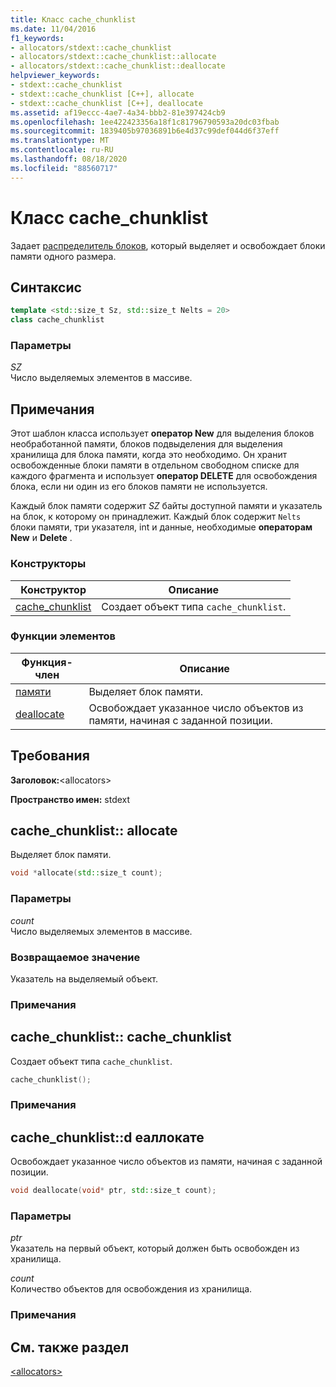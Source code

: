 ```yaml
---
title: Класс cache_chunklist
ms.date: 11/04/2016
f1_keywords:
- allocators/stdext::cache_chunklist
- allocators/stdext::cache_chunklist::allocate
- allocators/stdext::cache_chunklist::deallocate
helpviewer_keywords:
- stdext::cache_chunklist
- stdext::cache_chunklist [C++], allocate
- stdext::cache_chunklist [C++], deallocate
ms.assetid: af19eccc-4ae7-4a34-bbb2-81e397424cb9
ms.openlocfilehash: 1ee422423356a18f1c81796790593a20dc03fbab
ms.sourcegitcommit: 1839405b97036891b6e4d37c99def044d6f37eff
ms.translationtype: MT
ms.contentlocale: ru-RU
ms.lasthandoff: 08/18/2020
ms.locfileid: "88560717"
---
```

# <a name="cache_chunklist-class"></a>Класс cache_chunklist

Задает [распределитель блоков](../standard-library/allocators-header.md), который выделяет и освобождает блоки памяти одного размера.

## <a name="syntax"></a>Синтаксис

```cpp
template <std::size_t Sz, std::size_t Nelts = 20>
class cache_chunklist
```

### <a name="parameters"></a>Параметры

*SZ*\
Число выделяемых элементов в массиве.

## <a name="remarks"></a>Примечания

Этот шаблон класса использует **оператор New** для выделения блоков необработанной памяти, блоков подвыделения для выделения хранилища для блока памяти, когда это необходимо. Он хранит освобожденные блоки памяти в отдельном свободном списке для каждого фрагмента и использует **оператор DELETE** для освобождения блока, если ни один из его блоков памяти не используется.

Каждый блок памяти содержит *SZ* байты доступной памяти и указатель на блок, к которому он принадлежит. Каждый блок содержит `Nelts` блоки памяти, три указателя, int и данные, необходимые **операторам New** и **Delete** .

### <a name="constructors"></a>Конструкторы

|Конструктор|Описание|
|-|-|
|[cache_chunklist](#cache_chunklist)|Создает объект типа `cache_chunklist`.|

### <a name="member-functions"></a>Функции элементов

|Функция-член|Описание|
|-|-|
|[памяти](#allocate)|Выделяет блок памяти.|
|[deallocate](#deallocate)|Освобождает указанное число объектов из памяти, начиная с заданной позиции.|

## <a name="requirements"></a>Требования

**Заголовок:**\<allocators>

**Пространство имен:** stdext

## <a name="cache_chunklistallocate"></a><a name="allocate"></a> cache_chunklist:: allocate

Выделяет блок памяти.

```cpp
void *allocate(std::size_t count);
```

### <a name="parameters"></a>Параметры

*count*\
Число выделяемых элементов в массиве.

### <a name="return-value"></a>Возвращаемое значение

Указатель на выделяемый объект.

### <a name="remarks"></a>Примечания

## <a name="cache_chunklistcache_chunklist"></a><a name="cache_chunklist"></a> cache_chunklist:: cache_chunklist

Создает объект типа `cache_chunklist`.

```cpp
cache_chunklist();
```

### <a name="remarks"></a>Примечания

## <a name="cache_chunklistdeallocate"></a><a name="deallocate"></a> cache_chunklist::d еаллокате

Освобождает указанное число объектов из памяти, начиная с заданной позиции.

```cpp
void deallocate(void* ptr, std::size_t count);
```

### <a name="parameters"></a>Параметры

*ptr*\
Указатель на первый объект, который должен быть освобожден из хранилища.

*count*\
Количество объектов для освобождения из хранилища.

### <a name="remarks"></a>Примечания

## <a name="see-also"></a>См. также раздел

[\<allocators>](../standard-library/allocators-header.md)

